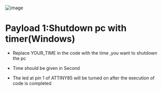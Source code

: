 ![image](https://user-images.githubusercontent.com/63462904/164957956-f31c3331-45b6-4ba3-a2f2-f302ba41c0e6.png)

# Payload 1:Shutdown pc with timer(Windows)

- Replace YOUR_TIME in the code with the time ,you want to shutdown the pc 

- Time should be given in Second

- The led at pin 1 of ATTINY85 will be turned on after the execution of code is completed
